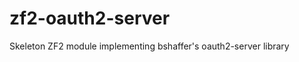 zf2-oauth2-server
=================

Skeleton ZF2 module implementing bshaffer's oauth2-server library
